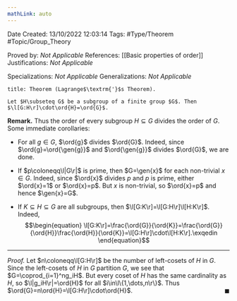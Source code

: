 ```yaml
---
mathLink: auto
---
```


<div class="topSpace"></div>

Date Created: 13/10/2022 12:03:14
Tags: #Type/Theorem #Topic/Group_Theory

Proved by: _Not Applicable_
References: [[Basic properties of order]]
Justifications: _Not Applicable_

Specializations: _Not Applicable_
Generalizations: _Not Applicable_

``` ad-Theorem
title: Theorem (Lagrange$\textrm{'}$s Theorem).

Let $H\subseteq G$ be a subgroup of a finite group $G$. Then $\l[G:H\r]\cdot\ord{H}=\ord{G}$.

```

<b>Remark.</b> Thus the order of every subgroup $H\subseteq G$ divides the order of $G$. Some immediate corollaries:
* For all $g\in G$, $\ord{g}$ divides $\ord{G}$. Indeed, since $\ord{g}=\ord{\gen{g}}$ and $\ord{\gen{g}}$ divides $\ord{G}$, we are done.

* If $p\coloneqq\l|G\r|$ is prime, then $G=\gen{x}$ for each non-trivial $x\in G$. Indeed, since $\ord{x}$ divides $p$ and $p$ is prime, either $\ord{x}=1$ or $\ord{x}=p$. But $x$ is non-trivial, so $\ord{x}=p$ and hence $\gen{x}=G$.
* If $K\subseteq H\subseteq G$ are all subgroups, then $\l[G:K\r]=\l[G:H\r]\l[H:K\r]$. Indeed, 
$$\begin{equation}
    \l[G:K\r]=\frac{\ord{G}}{\ord{K}}=\frac{\ord{G}}{\ord{H}}\frac{\ord{H}}{\ord{K}}=\l[G:H\r]\cdot\l[H:K\r].\exqedin
\end{equation}$$

---

<i>Proof.</i> Let $n\coloneqq\l[G:H\r]$ be the number of left-cosets of $H$ in $G$. Since the left-cosets of $H$ in $G$ partition $G$, we see that $G=\coprod_{i=1}^ng_iH$. But every coset of $H$ has the same cardinality as $H$, so $\l|g_iH\r|=\ord{H}$ for all $i\in\l\{1,\dots,n\r\}$. Thus $\ord{G}=n\ord{H}=\l[G:H\r]\cdot\ord{H}$.<span style="float:right;">$\blacksquare$</span>

